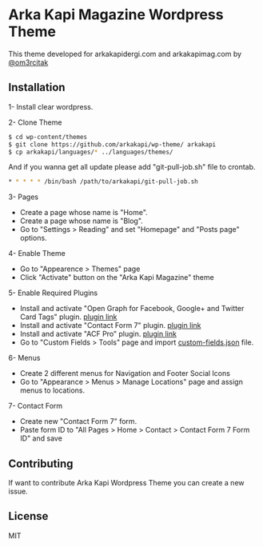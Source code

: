# Arka Kapi Magazine Wordpress Theme

This theme developed for arkakapidergi.com and arkakapimag.com by [@om3rcitak](https://github.com/om3rcitak)

## Installation

1- Install clear wordpress.

2- Clone Theme
   ```sh
   $ cd wp-content/themes
   $ git clone https://github.com/arkakapi/wp-theme/ arkakapi
   $ cp arkakapi/languages/* ../languages/themes/
   ```
And if you wanna get all update please add "git-pull-job.sh" file to crontab.
 
```sh
* * * * * /bin/bash /path/to/arkakapi/git-pull-job.sh
```

3- Pages
   - Create a page whose name is "Home".
   - Create a page whose name is "Blog".
   - Go to "Settings > Reading" and set "Homepage" and "Posts page" options.

4- Enable Theme
- Go to "Appearence > Themes" page
- Click "Activate" button on the "Arka Kapi Magazine" theme

5- Enable Required Plugins
- Install and activate "Open Graph for Facebook, Google+ and Twitter Card Tags" plugin. [plugin link](https://wordpress.org/plugins/wonderm00ns-simple-facebook-open-graph-tags/)
- Install and activate "Contact Form 7" plugin. [plugin link](https://wordpress.org/plugins/contact-form-7/)
- Install and activate "ACF Pro" plugin. [plugin link](https://www.advancedcustomfields.com/pro/)
- Go to "Custom Fields > Tools" page and import [custom-fields.json](custom-fields.json) file.

6- Menus
- Create 2 different menus for Navigation and Footer Social Icons
- Go to "Appearance > Menus > Manage Locations" page and assign menus to locations.

7- Contact Form
- Create new "Contact Form 7" form.
- Paste form ID to "All Pages > Home > Contact > Contact Form 7 Form ID" and save

## Contributing
If want to contribute Arka Kapi Wordpress Theme you can create a new issue.

License
----
MIT
